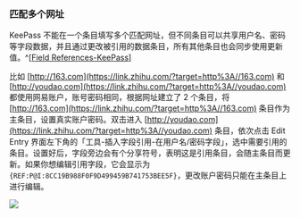 ### 匹配多个网址

KeePass 不能在一个条目填写多个匹配网址，但不同条目可以共享用户名、密码等字段数据，并且通过更改被引用的数据条目，所有其他条目也会同步使用更新值。^[[Field References-KeePass](https://link.zhihu.com/?target=https%3A//keepass.info/help/base/fieldrefs.html)]

比如 [http://163.com](https://link.zhihu.com/?target=http%3A//163.com) 和 [http://youdao.com](https://link.zhihu.com/?target=http%3A//youdao.com) 都使用网易账户，账号密码相同，根据网址建立了 2 个条目，将 [http://163.com](https://link.zhihu.com/?target=http%3A//163.com) 条目作为主条目，设置真实账户密码。双击进入 [http://youdao.com](https://link.zhihu.com/?target=http%3A//youdao.com) 条目，依次点击 Edit Entry 界面左下角的「工具-插入字段引用-在用户名/密码字段」，选中需要引用的条目。设置好后，字段旁边会有个分享符号，表明这是引用条目，会随主条目而更新。如果你想编辑引用字段，它会显示为 `{REF:P@I:8CC19B988F0F9D499459B741753BEE5F}`，更改账户密码只能在主条目上进行编辑。

![](https://pic4.zhimg.com/80/v2-6b1f3cbbf9c0646a0446d8222bdc22f3_720w.webp)